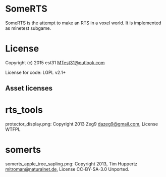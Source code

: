 # SomeRTS

SomeRTS is the attempt to make an RTS in a voxel world.
It is implemented as minetest subgame.

# License

Copyright (c) 2015 est31 <MTest31@outlook.com>

License for code: LGPL v2.1+

## Asset licenses

# rts_tools
protector_display.png: Copyright 2013 Zeg9 <dazeg9@gmail.com>, License WTFPL

# somerts
somerts_apple_tree_sapling.png: Copyright 2013, Tim Huppertz <mitroman@naturalnet.de>, License CC-BY-SA-3.0 Unported.
